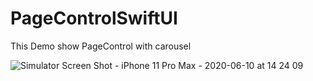 # PageControlSwiftUI
This Demo show PageControl with carousel 

![Simulator Screen Shot - iPhone 11 Pro Max - 2020-06-10 at 14 24 09](https://user-images.githubusercontent.com/32384820/84248549-389b5680-ab27-11ea-9583-af39814e2509.png)

